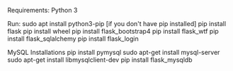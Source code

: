 Requirements:
Python 3

Run:
sudo apt install python3-pip [if you don't have pip installed]
pip install flask
pip install wheel
pip install flask_bootstrap4
pip install flask_wtf
pip install flask_sqlalchemy
pip install flask_login

MySQL Installations
pip install pymysql
sudo apt-get install mysql-server
sudo apt-get install libmysqlclient-dev
pip install flask_mysqldb